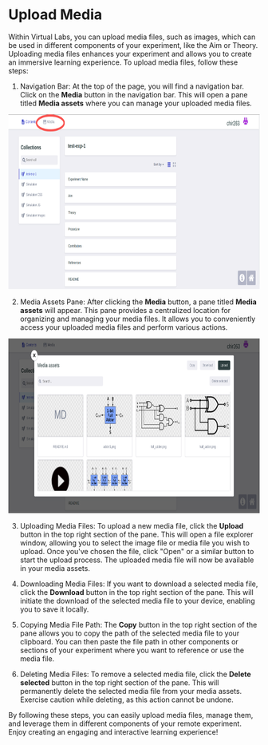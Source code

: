 # Upload Media

Within Virtual Labs, you can upload media files, such as images, which can be used in different components of your experiment, like the Aim or Theory. Uploading media files enhances your experiment and allows you to create an immersive learning experience. To upload media files, follow these steps:

1. Navigation Bar: At the top of the page, you will find a navigation bar. Click on the **Media** button in the navigation bar. This will open a pane titled **Media assets** where you can manage your uploaded media files.

<img src="/help/img/upload-media-1.png" width="800" height="350"/>

2. Media Assets Pane: After clicking the **Media** button, a pane titled **Media assets** will appear. This pane provides a centralized location for organizing and managing your media files. It allows you to conveniently access your uploaded media files and perform various actions.

<img src="/help/img/upload-media-2.png" width="800" height="350"/>

3. Uploading Media Files: To upload a new media file, click the **Upload** button in the top right section of the pane. This will open a file explorer window, allowing you to select the image file or media file you wish to upload. Once you've chosen the file, click "Open" or a similar button to start the upload process. The uploaded media file will now be available in your media assets.

4. Downloading Media Files: If you want to download a selected media file, click the **Download** button in the top right section of the pane. This will initiate the download of the selected media file to your device, enabling you to save it locally.

5. Copying Media File Path: The **Copy** button in the top right section of the pane allows you to copy the path of the selected media file to your clipboard. You can then paste the file path in other components or sections of your experiment where you want to reference or use the media file.

6. Deleting Media Files: To remove a selected media file, click the **Delete selected** button in the top right section of the pane. This will permanently delete the selected media file from your media assets. Exercise caution while deleting, as this action cannot be undone.

By following these steps, you can easily upload media files, manage them, and leverage them in different components of your remote experiment. Enjoy creating an engaging and interactive learning experience!
